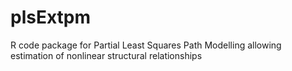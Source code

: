 # plsExtpm
R code package for Partial Least Squares Path Modelling allowing estimation of nonlinear structural relationships
